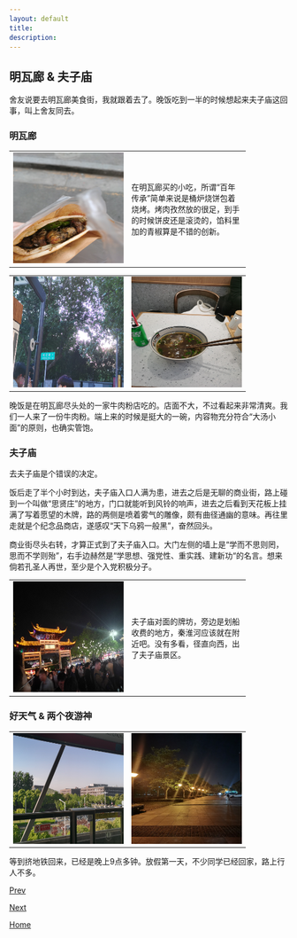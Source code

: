 ```yaml
---
layout: default
title: 
description: 
---
```


## 明瓦廊 & 夫子庙


舍友说要去明瓦廊美食街，我就跟着去了。晚饭吃到一半的时候想起来夫子庙这回事，叫上舍友同去。


### **明瓦廊**

<table><tr>
<td>
<img src="../fig/what.jpg"
width="200"
height="200">
</td>

<td width="200">
在明瓦廊买的小吃，所谓“百年传承”简单来说是桶炉烧饼包着烧烤。烤肉孜然放的很足，到手的时候饼皮还是滚烫的，馅料里加的青椒算是不错的创新。
</td>
</tr></table>


<table><tr>
<td>
<img src="../fig/where.jpg"
width="200"
height="200">
</td>
<td>
<img src="../fig/dinner.jpg"
width="200"
height="200">
</td>
</tr></table>


晚饭是在明瓦廊尽头处的一家牛肉粉店吃的。店面不大，不过看起来非常清爽。我们一人来了一份牛肉粉。端上来的时候是挺大的一碗，内容物充分符合“大汤小面”的原则，也确实管饱。


### **夫子庙**


去夫子庙是个错误的决定。


饭后走了半个小时到达，夫子庙入口人满为患，进去之后是无聊的商业街，路上碰到一个叫做“思贤庄”的地方，门口就能听到风铃的响声，进去之后看到天花板上挂满了写着愿望的木牌，路的两侧是喷着雾气的雕像，颇有曲径通幽的意味。再往里走就是个纪念品商店，遂感叹“天下乌鸦一般黑”，奋然回头。


商业街尽头右转，才算正式到了夫子庙入口。大门左侧的墙上是“学而不思则罔，思而不学则殆”，右手边赫然是“学思想、强党性、重实践、建新功“的名言。想来倘若孔圣人再世，至少是个入党积极分子。


<table><tr>
<td>
	<img src="../fig/tample.jpg"
	width="200"
	height="200">
</td>
<td width="200">
夫子庙对面的牌坊，旁边是划船收费的地方，秦淮河应该就在附近吧。没有多看，径直向西，出了夫子庙景区。
</td>
</tr></table>


### **好天气 & 两个夜游神**


<table><tr>
<td>
	<img src="../fig/schoolNoon.jpg"
	width="200"
	height="200">
</td>
<td>
	<img src="../fig/schoolNight.jpg"
	width="200"
	height="200">
</td>
</tr></table>


等到挤地铁回来，已经是晚上9点多钟。放假第一天，不少同学已经回家，路上行人不多。

[Prev](./out1.md)

[Next](./out4.md)

[Home](../index.md)